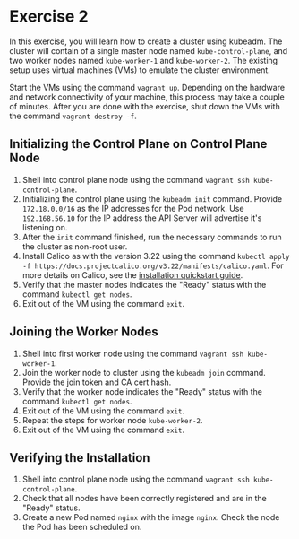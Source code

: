 # Exercise 2

In this exercise, you will learn how to create a cluster using kubeadm. The cluster will contain of a single master node named `kube-control-plane`, and two worker nodes named `kube-worker-1` and `kube-worker-2`. The existing setup uses virtual machines (VMs) to emulate the cluster environment.

Start the VMs using the command `vagrant up`. Depending on the hardware and network connectivity of your machine, this process may take a couple of minutes. After you are done with the exercise, shut down the VMs with the command `vagrant destroy -f`.

## Initializing the Control Plane on Control Plane Node

1. Shell into control plane node using the command `vagrant ssh kube-control-plane`.
2. Initializing the control plane using the `kubeadm init` command. Provide `172.18.0.0/16` as the IP addresses for the Pod network. Use `192.168.56.10` for the IP address the API Server will advertise it's listening on.
3. After the `init` command finished, run the necessary commands to run the cluster as non-root user.
4. Install Calico as with the version 3.22 using the command `kubectl apply -f https://docs.projectcalico.org/v3.22/manifests/calico.yaml`. For more details on Calico, see the [installation quickstart guide](https://docs.projectcalico.org/getting-started/kubernetes/quickstart).
5. Verify that the master nodes indicates the "Ready" status with the command `kubectl get nodes`.
6. Exit out of the VM using the command `exit`.

## Joining the Worker Nodes

1. Shell into first worker node using the command `vagrant ssh kube-worker-1`.
2. Join the worker node to cluster using the `kubeadm join` command. Provide the join token and CA cert hash.
3. Verify that the worker node indicates the "Ready" status with the command `kubectl get nodes`.
4. Exit out of the VM using the command `exit`.
5. Repeat the steps for worker node `kube-worker-2`.
6. Exit out of the VM using the command `exit`.

## Verifying the Installation

1. Shell into control plane node using the command `vagrant ssh kube-control-plane`.
2. Check that all nodes have been correctly registered and are in the "Ready" status.
3. Create a new Pod named `nginx` with the image `nginx`. Check the node the Pod has been scheduled on.
